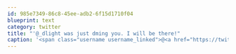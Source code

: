 ```yaml
---
id: 985e7349-86c8-45ee-adb2-6f15d1710f04
blueprint: text
category: twitter
title: "'@_dlight was just dming you. I will be there!"
caption: '<span class="username username_linked">@<a href="https://twitter.com/_dlight" title="Битюцкий Корнилий">_dlight</a></span> was just dming you. I will be there!'
---
```


